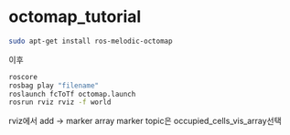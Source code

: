 # octomap_tutorial
```bash
sudo apt-get install ros-melodic-octomap
```
이후 
```bash
roscore
rosbag play "filename"
roslaunch fcToTf octomap.launch
rosrun rviz rviz -f world
```
rviz에서 add -> marker array
marker topic은 occupied_cells_vis_array선택
